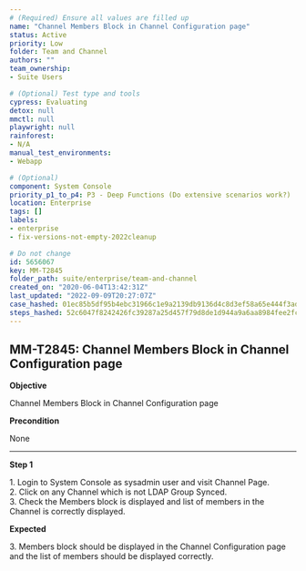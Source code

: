 ```yaml
---
# (Required) Ensure all values are filled up
name: "Channel Members Block in Channel Configuration page"
status: Active
priority: Low
folder: Team and Channel
authors: ""
team_ownership: 
- Suite Users

# (Optional) Test type and tools
cypress: Evaluating
detox: null
mmctl: null
playwright: null
rainforest: 
- N/A
manual_test_environments: 
- Webapp

# (Optional)
component: System Console
priority_p1_to_p4: P3 - Deep Functions (Do extensive scenarios work?)
location: Enterprise
tags: []
labels: 
- enterprise
- fix-versions-not-empty-2022cleanup

# Do not change
id: 5656067
key: MM-T2845
folder_path: suite/enterprise/team-and-channel
created_on: "2020-06-04T13:42:31Z"
last_updated: "2022-09-09T20:27:07Z"
case_hashed: 01ec85b5df95b4ebc31966c1e9a2139db9136d4c8d3ef58a65e444f3ad14d4d454c0caf5674adcc9a836e8d23647c55b
steps_hashed: 52c6047f8242426fc39287a25d457f79d8de1d944a9a6aa8984fee2fc4cbab524ca49536fd528e3423dae5244c918efc
---
```


## MM-T2845: Channel Members Block in Channel Configuration page

**Objective**

Channel Members Block in Channel Configuration page

**Precondition**

None

---

**Step 1**

1\. Login to System Console as sysadmin user and visit Channel Page.\
2\. Click on any Channel which is not LDAP Group Synced.\
3\. Check the Members block is displayed and list of members in the Channel is correctly displayed.

**Expected**

3\. Members block should be displayed in the Channel Configuration page and the list of members should be displayed correctly.
